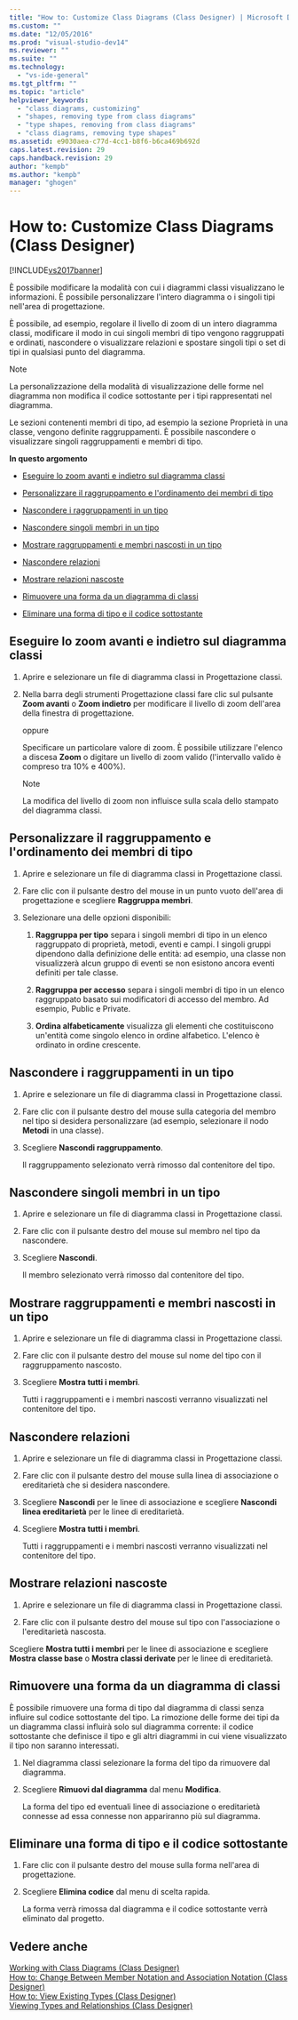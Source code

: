 ```yaml
---
title: "How to: Customize Class Diagrams (Class Designer) | Microsoft Docs"
ms.custom: ""
ms.date: "12/05/2016"
ms.prod: "visual-studio-dev14"
ms.reviewer: ""
ms.suite: ""
ms.technology: 
  - "vs-ide-general"
ms.tgt_pltfrm: ""
ms.topic: "article"
helpviewer_keywords: 
  - "class diagrams, customizing"
  - "shapes, removing type from class diagrams"
  - "type shapes, removing from class diagrams"
  - "class diagrams, removing type shapes"
ms.assetid: e9030aea-c77d-4cc1-b8f6-b6ca469b692d
caps.latest.revision: 29
caps.handback.revision: 29
author: "kempb"
ms.author: "kempb"
manager: "ghogen"
---
```

# How to: Customize Class Diagrams (Class Designer)
[!INCLUDE[vs2017banner](../code-quality/includes/vs2017banner.md)]

È possibile modificare la modalità con cui i diagrammi classi visualizzano le informazioni.  È possibile personalizzare l'intero diagramma o i singoli tipi nell'area di progettazione.  
  
 È possibile, ad esempio, regolare il livello di zoom di un intero diagramma classi, modificare il modo in cui singoli membri di tipo vengono raggruppati e ordinati, nascondere o visualizzare relazioni e spostare singoli tipi o set di tipi in qualsiasi punto del diagramma.  
  
> [!NOTE]
>  La personalizzazione della modalità di visualizzazione delle forme nel diagramma non modifica il codice sottostante per i tipi rappresentati nel diagramma.  
  
 Le sezioni contenenti membri di tipo, ad esempio la sezione Proprietà in una classe, vengono definite raggruppamenti.  È possibile nascondere o visualizzare singoli raggruppamenti e membri di tipo.  
  
 **In questo argomento**  
  
-   [Eseguire lo zoom avanti e indietro sul diagramma classi](../ide/how-to-customize-class-diagrams-class-designer.md#ZoomInOut)  
  
-   [Personalizzare il raggruppamento e l'ordinamento dei membri di tipo](../ide/how-to-customize-class-diagrams-class-designer.md#CustomizeGroupingSorting)  
  
-   [Nascondere i raggruppamenti in un tipo](../ide/how-to-customize-class-diagrams-class-designer.md#HideCompartments)  
  
-   [Nascondere singoli membri in un tipo](../ide/how-to-customize-class-diagrams-class-designer.md#HideMembers)  
  
-   [Mostrare raggruppamenti e membri nascosti in un tipo](../ide/how-to-customize-class-diagrams-class-designer.md#DisplayHiddenCompartmentsAndMemberrs)  
  
-   [Nascondere relazioni](../ide/how-to-customize-class-diagrams-class-designer.md#HideAssociationAndInheritance)  
  
-   [Mostrare relazioni nascoste](../ide/how-to-customize-class-diagrams-class-designer.md#DisplayAssociationAndInheritance)  
  
-   [Rimuovere una forma da un diagramma di classi](../ide/how-to-customize-class-diagrams-class-designer.md#RemoveCodeAndShape)  
  
-   [Eliminare una forma di tipo e il codice sottostante](../ide/how-to-customize-class-diagrams-class-designer.md#DeleteTypeShapeAndCode)  
  
##  <a name="ZoomInOut"></a> Eseguire lo zoom avanti e indietro sul diagramma classi  
  
1.  Aprire e selezionare un file di diagramma classi in Progettazione classi.  
  
2.  Nella barra degli strumenti Progettazione classi fare clic sul pulsante **Zoom avanti** o **Zoom indietro** per modificare il livello di zoom dell'area della finestra di progettazione.  
  
     oppure  
  
     Specificare un particolare valore di zoom.  È possibile utilizzare l'elenco a discesa **Zoom** o digitare un livello di zoom valido \(l'intervallo valido è compreso tra 10% e 400%\).  
  
    > [!NOTE]
    >  La modifica del livello di zoom non influisce sulla scala dello stampato del diagramma classi.  
  
##  <a name="CustomizeGroupingSorting"></a> Personalizzare il raggruppamento e l'ordinamento dei membri di tipo  
  
1.  Aprire e selezionare un file di diagramma classi in Progettazione classi.  
  
2.  Fare clic con il pulsante destro del mouse in un punto vuoto dell'area di progettazione e scegliere **Raggruppa membri**.  
  
3.  Selezionare una delle opzioni disponibili:  
  
    1.  **Raggruppa per tipo** separa i singoli membri di tipo in un elenco raggruppato di proprietà, metodi, eventi e campi.  I singoli gruppi dipendono dalla definizione delle entità: ad esempio, una classe non visualizzerà alcun gruppo di eventi se non esistono ancora eventi definiti per tale classe.  
  
    2.  **Raggruppa per accesso** separa i singoli membri di tipo in un elenco raggruppato basato sui modificatori di accesso del membro.  Ad esempio, Public e Private.  
  
    3.  **Ordina alfabeticamente** visualizza gli elementi che costituiscono un'entità come singolo elenco in ordine alfabetico.  L'elenco è ordinato in ordine crescente.  
  
##  <a name="HideCompartments"></a> Nascondere i raggruppamenti in un tipo  
  
1.  Aprire e selezionare un file di diagramma classi in Progettazione classi.  
  
2.  Fare clic con il pulsante destro del mouse sulla categoria del membro nel tipo si desidera personalizzare \(ad esempio, selezionare il nodo **Metodi** in una classe\).  
  
3.  Scegliere **Nascondi raggruppamento**.  
  
     Il raggruppamento selezionato verrà rimosso dal contenitore del tipo.  
  
##  <a name="HideMembers"></a> Nascondere singoli membri in un tipo  
  
1.  Aprire e selezionare un file di diagramma classi in Progettazione classi.  
  
2.  Fare clic con il pulsante destro del mouse sul membro nel tipo da nascondere.  
  
3.  Scegliere **Nascondi**.  
  
     Il membro selezionato verrà rimosso dal contenitore del tipo.  
  
##  <a name="DisplayHiddenCompartmentsAndMemberrs"></a> Mostrare raggruppamenti e membri nascosti in un tipo  
  
1.  Aprire e selezionare un file di diagramma classi in Progettazione classi.  
  
2.  Fare clic con il pulsante destro del mouse sul nome del tipo con il raggruppamento nascosto.  
  
3.  Scegliere **Mostra tutti i membri**.  
  
     Tutti i raggruppamenti e i membri nascosti verranno visualizzati nel contenitore del tipo.  
  
##  <a name="HideAssociationAndInheritance"></a> Nascondere relazioni  
  
1.  Aprire e selezionare un file di diagramma classi in Progettazione classi.  
  
2.  Fare clic con il pulsante destro del mouse sulla linea di associazione o ereditarietà che si desidera nascondere.  
  
3.  Scegliere **Nascondi** per le linee di associazione e scegliere **Nascondi linea ereditarietà** per le linee di ereditarietà.  
  
4.  Scegliere **Mostra tutti i membri**.  
  
     Tutti i raggruppamenti e i membri nascosti verranno visualizzati nel contenitore del tipo.  
  
##  <a name="DisplayAssociationAndInheritance"></a> Mostrare relazioni nascoste  
  
1.  Aprire e selezionare un file di diagramma classi in Progettazione classi.  
  
2.  Fare clic con il pulsante destro del mouse sul tipo con l'associazione o l'ereditarietà nascosta.  
  
 Scegliere **Mostra tutti i membri** per le linee di associazione e scegliere **Mostra classe base** o **Mostra classi derivate** per le linee di ereditarietà.  
  
##  <a name="RemoveCodeAndShape"></a> Rimuovere una forma da un diagramma di classi  
 È possibile rimuovere una forma di tipo dal diagramma di classi senza influire sul codice sottostante del tipo.  La rimozione delle forme dei tipi da un diagramma classi influirà solo sul diagramma corrente: il codice sottostante che definisce il tipo e gli altri diagrammi in cui viene visualizzato il tipo non saranno interessati.  
  
1.  Nel diagramma classi selezionare la forma del tipo da rimuovere dal diagramma.  
  
2.  Scegliere **Rimuovi dal diagramma** dal menu **Modifica**.  
  
     La forma del tipo ed eventuali linee di associazione o ereditarietà connesse ad essa connesse non appariranno più sul diagramma.  
  
##  <a name="DeleteTypeShapeAndCode"></a> Eliminare una forma di tipo e il codice sottostante  
  
1.  Fare clic con il pulsante destro del mouse sulla forma nell'area di progettazione.  
  
2.  Scegliere **Elimina codice** dal menu di scelta rapida.  
  
     La forma verrà rimossa dal diagramma e il codice sottostante verrà eliminato dal progetto.  
  
## Vedere anche  
 [Working with Class Diagrams \(Class Designer\)](../ide/working-with-class-diagrams-class-designer.md)   
 [How to: Change Between Member Notation and Association Notation \(Class Designer\)](../Topic/How%20to:%20Change%20Between%20Member%20Notation%20and%20Association%20Notation%20\(Class%20Designer\).md)   
 [How to: View Existing Types \(Class Designer\)](../Topic/How%20to:%20View%20Existing%20Types%20\(Class%20Designer\).md)   
 [Viewing Types and Relationships \(Class Designer\)](../ide/viewing-types-and-relationships-class-designer.md)